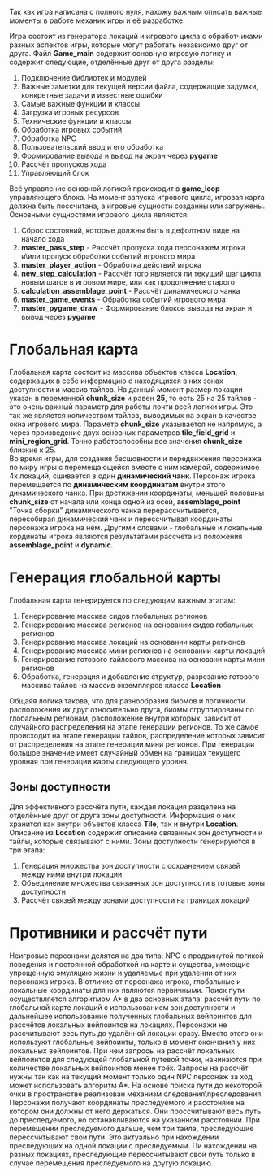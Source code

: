 Так как игра написана с полного нуля, нахожу важным описать важные моменты в работе механик игры и её разработке.   

Игра состоит из генератора локаций и игрового цикла с обработчиками разных аспектов игры, которые могут работать независимо друг от друга.
Файл __Game_main__ содержит основную игровую логику и содержит следующие, отделённые друг от друга разделы:  
1) Подключение библиотек и модулей
2) Важные заметки для текущей версии файла, содержащие задумки, конкретные задачи и известные ошибки
3) Самые важные функции и классы
4) Загрузка игровых ресурсов
5) Технические функции и классы
6) Обработка игровых событий
7) Обработка NPC
8) Пользовательский ввод и его обработка
9) Формирование вывода и вывод на экран через __pygame__
10) Рассчёт пропусков хода
11) Управляющий блок

Всё управление основной логикой происходит в __game_loop__ управляющего блока. 
На момент запуска игрового цикла, игровая карта должна быть поссчитана, а игровые сущности созданны или загружены.
Основными сущностями игрового цикла являются:
1) Сброс состояний, которые должны быть в дефолтном виде на начало хода
2) __master_pass_step__ - Рассчёт пропуска хода персонажем игрока и\или пропуск обработки событий игрового мира
3) __master_player_action__ - Обработка действий игрока
4) __new_step_calculation__ - Рассчёт того является ли текущий шаг цикла, новым шагов в игровом мире, или как продолжение старого
5) __calculation_assemblage_point__ - Рассчёт динамического чанка
6) __master_game_events__ - Обработка событий игрового мира
7) __master_pygame_draw__ - Формирование блоков вывода на экран и вывод через __pygame__

Глобальная карта
================
Глобальная карта состоит из массива объектов класса __Location__, содержащих в себе информацию о находящихся в них зонах доступности и массив тайлов. 
На данный момент размер локации указан в переменной __chunk_size__ и равен __25__, то есть 25 на 25 тайлов - это очень важный параметр для работы почти всей логики игры. 
Это так же является количеством тайлов, выводимых на экран в качестве окна игрового мира. 
Параметр __chunk_size__ указывается не напрямую, а через произведение двух основных параметров __tile_field_grid__ и __mini_region_grid__. 
Точно работоспособны все значения __chunk_size__ близкие к 25.  
Во время игры, для создания бесшовности и передвижения персонажа по миру игры с перемещающейся вместе с ним камерой, содержимое 4х локаций, сшивается в один __динамический чанк__. Персонаж игрока перемещается по __динамическим координатам__ внутри этого динамического чанка. 
При достижении координаты, меньшей половины __chunk_size__ от начала или конца одной из осей, __assemblage_point__ "Точка сборки" динамического чанка перерассчитывается, пересобирая динамический чанк и перессчитывая координаты персонажа игрока на нём.
Другими словами - глобальные и локальные кординаты игрока являются результатами рассчета из положения __assemblage_point__ и __dynamic__.

Генерация глобальной карты
==========================
Глобальная карта генерируется по следующим важным этапам:
1) Генерирование массива сидов глобальных регионов
2) Генерирование массива регионов на основании сидов гобальных регионов
3) Генерирование массива локаций на основании карты регионов
4) Генерирование массива мини регионов на основании карты локаций
5) Генерирование готового тайлового массива на основани карты мини регионов
6) Обработка, генерация и добавление структур, разрезание готового массива тайлов на массив экземпляров класса __Location__

Общаяя логика такова, что для разнообразия биомов и логичности расположения их друг относительно друга, биомы сгруппированы по глобальным регионам, расположение внутри которых, зависит от случайного распределения на этапе генерации регионов. То же самое происходит на этапе генерации тайлов, распределение которых зависит от распределения на этапе генерации мини регионов. 
При генерации большое значение имеет случайный обмен на границах текущего уровная при генерации карты следующего уровня.  

Зоны доступности
----------------
Для эффективного рассчёта пути, каждая локация разделена на отделённые друг от друга зоны доступности.
Информация о них хранится как внутри объектов класса __Tile__, так и внутри __Location__. 
Описание из __Location__ содержит описание связанных зон доступности и тайлы, которые связывают с ними.
Зоны доступности генерируются в три этапа:
1) Генерация множества зон доступности с сохранением связей между ними внутри локации
2) Объединение множества связанных зон доступности в готовые зоны доступности
3) Рассчёт связей между зонами доступности на границах локаций

Противники и рассчёт пути
============================
Неигровые персонажи делятся на два типа: NPC с продвинутой логикой поведения и постоянной обработкой на карте и существа, имеющие упрощенную эмуляцию жизни и удаляемые при удалении от них персонажа игрока. В отличие от персонажа игрока, глобальные и локальные координаты для них являются первичными. 
Поиск пути осуществляется алгоритмом A* в два основных этапа: рассчёт пути по глобальной карте локаций с использованием зон доступности и дальнейшее использование полученных глобальных вейпоинтов для рассчётов локальных вейпоинтов на локациях. Персонажи не рассчитывают весь путь до удалённой локации сразу. Вместо этого они используют глобальные вейпоинты, только в момент окончания у них локальных вейпоинтов. При чем запросы на рассчёт локальных вейпоинтов для следующей глобальной путевой точки, начинаются при количестве локальных вейпоинтов менее трёх. Запросы на рассчёт нужны так как на текущий момент только один NPC персонаж за ход может использовать алгоритм A*. На основе поиска пути до некоторой очки в пространстве реализован механизм следования\преследования. Персонажи получают координаты преследуемого и расстоняие на котором они должны от него держаться. Они проссчитывают весь путь до преследуемого, но останавливаются на указанном расстоянии. При перемещении преследуемого дальше, чем три тайла, преследующие перессчитывают свои пути. Это актуально при нахождении преследующих на одной локации с преследуемым. Пи нахождении на разных локациях, преследующие перессчитывают свой путь только в случае перемещения преследуемого на другую локацию.
